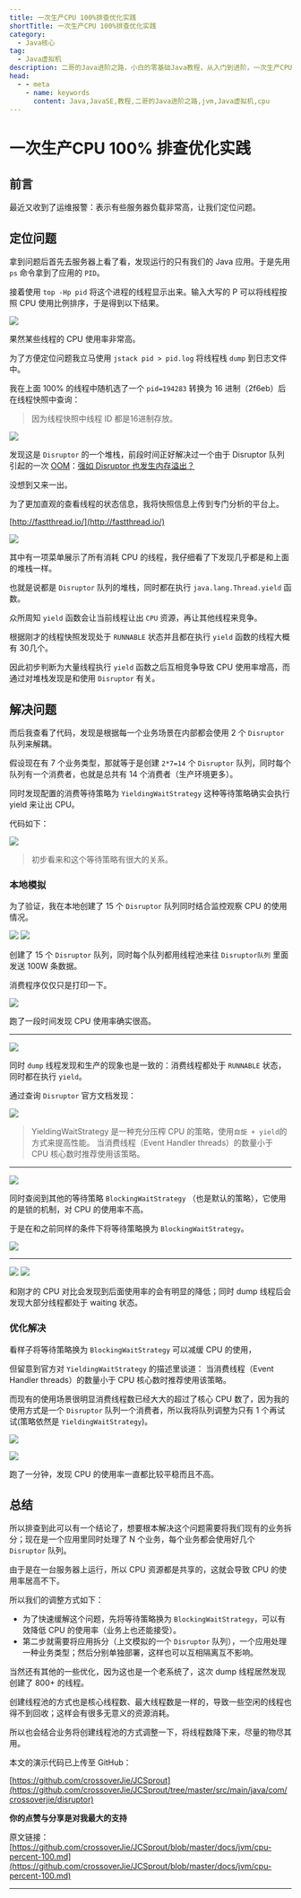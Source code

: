 ```yaml
---
title: 一次生产CPU 100%排查优化实践
shortTitle: 一次生产CPU 100%排查优化实践
category:
  - Java核心
tag:
  - Java虚拟机
description: 二哥的Java进阶之路，小白的零基础Java教程，从入门到进阶，一次生产CPU 100% 排查优化实践
head:
  - - meta
    - name: keywords
      content: Java,JavaSE,教程,二哥的Java进阶之路,jvm,Java虚拟机,cpu
---
```


# 一次生产CPU 100% 排查优化实践

## 前言

最近又收到了运维报警：表示有些服务器负载非常高，让我们定位问题。


## 定位问题

拿到问题后首先去服务器上看了看，发现运行的只有我们的 Java 应用。于是先用 `ps` 命令拿到了应用的 `PID`。

接着使用 `top -Hp pid` 将这个进程的线程显示出来。输入大写的 P 可以将线程按照 CPU 使用比例排序，于是得到以下结果。

![](https://cdn.tobebetterjavaer.com/tobebetterjavaer/images/jvm/cpu-percent-100-e9b35104-fce9-40ea-ae91-8bbb7fd8aa96.jpg)

果然某些线程的 CPU 使用率非常高。


为了方便定位问题我立马使用 `jstack pid > pid.log` 将线程栈 `dump` 到日志文件中。

我在上面 100% 的线程中随机选了一个 `pid=194283` 转换为 16 进制（2f6eb）后在线程快照中查询：

> 因为线程快照中线程 ID 都是16进制存放。

![](https://cdn.tobebetterjavaer.com/tobebetterjavaer/images/jvm/cpu-percent-100-f8b051d5-f28d-481e-a0b2-e97151797e3b.jpg)

发现这是 `Disruptor` 的一个堆栈，前段时间正好解决过一个由于 Disruptor 队列引起的一次 [OOM]()：[强如 Disruptor 也发生内存溢出？](https://crossoverjie.top/2018/08/29/java-senior/OOM-Disruptor/)

没想到又来一出。

为了更加直观的查看线程的状态信息，我将快照信息上传到专门分析的平台上。

[http://fastthread.io/](http://fastthread.io/)

![](https://cdn.tobebetterjavaer.com/tobebetterjavaer/images/jvm/cpu-percent-100-d6c9bc1c-9600-47f2-9ff1-d0c9bd8ef849.jpg)

其中有一项菜单展示了所有消耗 CPU 的线程，我仔细看了下发现几乎都是和上面的堆栈一样。

也就是说都是 `Disruptor` 队列的堆栈，同时都在执行 `java.lang.Thread.yield` 函数。

众所周知 `yield` 函数会让当前线程让出 `CPU` 资源，再让其他线程来竞争。

根据刚才的线程快照发现处于 `RUNNABLE` 状态并且都在执行 `yield` 函数的线程大概有 30几个。

因此初步判断为大量线程执行 `yield` 函数之后互相竞争导致 CPU 使用率增高，而通过对堆栈发现是和使用 `Disruptor` 有关。

## 解决问题

而后我查看了代码，发现是根据每一个业务场景在内部都会使用 2 个 `Disruptor` 队列来解耦。

假设现在有 7 个业务类型，那就等于是创建 `2*7=14` 个 `Disruptor` 队列，同时每个队列有一个消费者，也就是总共有 14 个消费者（生产环境更多）。

同时发现配置的消费等待策略为 `YieldingWaitStrategy` 这种等待策略确实会执行 yield 来让出 CPU。

代码如下：

![](https://cdn.tobebetterjavaer.com/tobebetterjavaer/images/jvm/cpu-percent-100-49840c0d-2c10-4bcb-80c6-1df7553ddb6c.jpg)

> 初步看来和这个等待策略有很大的关系。

### 本地模拟

为了验证，我在本地创建了 15 个 `Disruptor` 队列同时结合监控观察 CPU 的使用情况。

![](https://cdn.tobebetterjavaer.com/tobebetterjavaer/images/jvm/cpu-percent-100-7f3b2fa6-6505-4b67-9f42-0170a236832b.jpg)
![](https://cdn.tobebetterjavaer.com/tobebetterjavaer/images/jvm/cpu-percent-100-d597089d-54e0-49ef-a0f9-41798e84de48.jpg)

创建了 15 个 `Disruptor` 队列，同时每个队列都用线程池来往 `Disruptor队列` 里面发送 100W 条数据。

消费程序仅仅只是打印一下。

![](https://cdn.tobebetterjavaer.com/tobebetterjavaer/images/jvm/cpu-percent-100-97b88b4d-2d81-47ab-9beb-830ac122c282.jpg)

跑了一段时间发现 CPU 使用率确实很高。

---

![](https://cdn.tobebetterjavaer.com/tobebetterjavaer/images/jvm/cpu-percent-100-c0ee1da2-29af-4581-b0d8-97f6250401e7.jpg)

同时 `dump` 线程发现和生产的现象也是一致的：消费线程都处于 `RUNNABLE` 状态，同时都在执行 `yield`。

通过查询 `Disruptor` 官方文档发现：

![](https://cdn.tobebetterjavaer.com/tobebetterjavaer/images/jvm/cpu-percent-100-de904a90-8b59-4333-82f5-9ec94a6525a0.jpg)

> YieldingWaitStrategy 是一种充分压榨 CPU 的策略，使用`自旋 + yield`的方式来提高性能。
> 当消费线程（Event Handler threads）的数量小于 CPU 核心数时推荐使用该策略。

---

![](https://cdn.tobebetterjavaer.com/tobebetterjavaer/images/jvm/cpu-percent-100-3faf6f7e-0d2c-4cfe-8e3a-07e15601485d.jpg)

同时查阅到其他的等待策略 `BlockingWaitStrategy` （也是默认的策略），它使用的是锁的机制，对 CPU 的使用率不高。

于是在和之前同样的条件下将等待策略换为 `BlockingWaitStrategy`。

![](https://cdn.tobebetterjavaer.com/tobebetterjavaer/images/jvm/cpu-percent-100-12912ce3-a702-4bb2-a19b-816c22f7d43a.jpg)

---

![](https://cdn.tobebetterjavaer.com/tobebetterjavaer/images/jvm/cpu-percent-100-b4aad83e-af9d-48fc-bcd0-ad2a42588179.jpg)
![](https://cdn.tobebetterjavaer.com/tobebetterjavaer/images/jvm/cpu-percent-100-56dc1513-8f10-422f-bb2a-ae5dcfb8413f.jpg)

和刚才的 CPU 对比会发现到后面使用率的会有明显的降低；同时 dump 线程后会发现大部分线程都处于 waiting 状态。


### 优化解决

看样子将等待策略换为 `BlockingWaitStrategy` 可以减缓 CPU 的使用，

但留意到官方对 `YieldingWaitStrategy` 的描述里谈道：
当消费线程（Event Handler threads）的数量小于 CPU 核心数时推荐使用该策略。

而现有的使用场景很明显消费线程数已经大大的超过了核心 CPU 数了，因为我的使用方式是一个 `Disruptor` 队列一个消费者，所以我将队列调整为只有 1 个再试试(策略依然是 `YieldingWaitStrategy`)。

![](https://cdn.tobebetterjavaer.com/tobebetterjavaer/images/jvm/cpu-percent-100-b1cbc2c2-828a-46e8-ba14-86cd0fa660c6.jpg)

![](https://cdn.tobebetterjavaer.com/tobebetterjavaer/images/jvm/cpu-percent-100-f8fb7682-a61a-407d-923c-890a16bce109.jpg)

跑了一分钟，发现 CPU 的使用率一直都比较平稳而且不高。

## 总结

所以排查到此可以有一个结论了，想要根本解决这个问题需要将我们现有的业务拆分；现在是一个应用里同时处理了 N 个业务，每个业务都会使用好几个 `Disruptor` 队列。

由于是在一台服务器上运行，所以 CPU 资源都是共享的，这就会导致 CPU 的使用率居高不下。

所以我们的调整方式如下：

- 为了快速缓解这个问题，先将等待策略换为 `BlockingWaitStrategy`，可以有效降低 CPU 的使用率（业务上也还能接受）。
- 第二步就需要将应用拆分（上文模拟的一个 `Disruptor` 队列），一个应用处理一种业务类型；然后分别单独部署，这样也可以互相隔离互不影响。

当然还有其他的一些优化，因为这也是一个老系统了，这次 dump 线程居然发现创建了 800+ 的线程。

创建线程池的方式也是核心线程数、最大线程数是一样的，导致一些空闲的线程也得不到回收；这样会有很多无意义的资源消耗。

所以也会结合业务将创建线程池的方式调整一下，将线程数降下来，尽量的物尽其用。


本文的演示代码已上传至 GitHub：

[https://github.com/crossoverJie/JCSprout](https://github.com/crossoverJie/JCSprout/tree/master/src/main/java/com/crossoverjie/disruptor)

**你的点赞与分享是对我最大的支持**

原文链接：[https://github.com/crossoverJie/JCSprout/blob/master/docs/jvm/cpu-percent-100.md](https://github.com/crossoverJie/JCSprout/blob/master/docs/jvm/cpu-percent-100.md)

----




